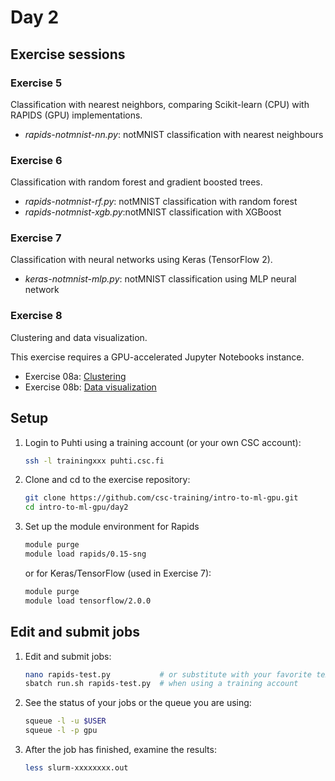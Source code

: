 # Day 2

## Exercise sessions

### Exercise 5

Classification with nearest neighbors, comparing Scikit-learn (CPU) with RAPIDS (GPU) implementations.

* *rapids-notmnist-nn.py*: notMNIST classification with nearest neighbours

### Exercise 6

Classification with random forest and gradient boosted trees.

* *rapids-notmnist-rf.py*: notMNIST classification with random forest
* *rapids-notmnist-xgb.py*:notMNIST classification with XGBoost

### Exercise 7

Classification with neural networks using Keras (TensorFlow 2).

* *keras-notmnist-mlp.py*: notMNIST classification using MLP neural network

### Exercise 8

Clustering and data visualization.

This exercise requires a GPU-accelerated Jupyter Notebooks instance.

* Exercise 08a: [Clustering](Exercise-08a.ipynb)
* Exercise 08b: [Data visualization](Exercise-08b.ipynb)

## Setup

1. Login to Puhti using a training account (or your own CSC account):

   ```bash
   ssh -l trainingxxx puhti.csc.fi
   ```


2. Clone and cd to the exercise repository:

   ```bash
   git clone https://github.com/csc-training/intro-to-ml-gpu.git
   cd intro-to-ml-gpu/day2
   ```

3. Set up the module environment for Rapids

   ```bash
   module purge
   module load rapids/0.15-sng
   ```

   or for Keras/TensorFlow (used in Exercise 7):
   
   ```bash
   module purge
   module load tensorflow/2.0.0
   ```


## Edit and submit jobs

1. Edit and submit jobs:

   ```bash
   nano rapids-test.py           # or substitute with your favorite text editor
   sbatch run.sh rapids-test.py  # when using a training account
   ```

2. See the status of your jobs or the queue you are using:

   ```bash
   squeue -l -u $USER
   squeue -l -p gpu
   ```

3. After the job has finished, examine the results:

   ```bash
   less slurm-xxxxxxxx.out
   ```
